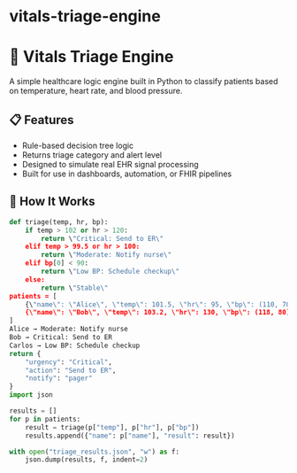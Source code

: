 # vitals-triage-engine
# 🏥 Vitals Triage Engine

A simple healthcare logic engine built in Python to classify patients based on temperature, heart rate, and blood pressure.

## 📋 Features

- Rule-based decision tree logic
- Returns triage category and alert level
- Designed to simulate real EHR signal processing
- Built for use in dashboards, automation, or FHIR pipelines

## 🔧 How It Works

```python
def triage(temp, hr, bp):
    if temp > 102 or hr > 120:
        return \"Critical: Send to ER\"
    elif temp > 99.5 or hr > 100:
        return \"Moderate: Notify nurse\"
    elif bp[0] < 90:
        return \"Low BP: Schedule checkup\"
    else:
        return \"Stable\"
patients = [
    {\"name\": \"Alice\", \"temp\": 101.5, \"hr\": 95, \"bp\": (110, 70)},
    {\"name\": \"Bob\", \"temp\": 103.2, \"hr\": 130, \"bp\": (118, 80)},
]
Alice → Moderate: Notify nurse
Bob → Critical: Send to ER
Carlos → Low BP: Schedule checkup
return {
    "urgency": "Critical",
    "action": "Send to ER",
    "notify": "pager"
}
import json

results = []
for p in patients:
    result = triage(p["temp"], p["hr"], p["bp"])
    results.append({"name": p["name"], "result": result})

with open("triage_results.json", "w") as f:
    json.dump(results, f, indent=2)

